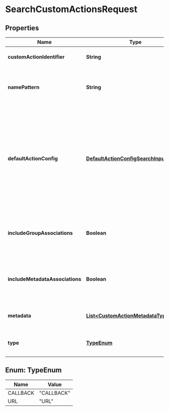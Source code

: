 

# SearchCustomActionsRequest


## Properties

| Name | Type | Description | Notes |
|------------ | ------------- | ------------- | -------------|
|**customActionIdentifier** | **String** | Name or ID of the custom action. |  [optional] |
|**namePattern** | **String** | A pattern to match case-insensitive name of the custom-action object. |  [optional] |
|**defaultActionConfig** | [**DefaultActionConfigSearchInput**](DefaultActionConfigSearchInput.md) | Default Custom action configuration. This includes if the custom action is available on all visualizations. By default, a custom action is added to all visualizations and Answers. |  [optional] |
|**includeGroupAssociations** | **Boolean** | When set to true, returns the associated groups for a custom action. |  [optional] |
|**includeMetadataAssociations** | **Boolean** | When set to true, returns the associated metadata for a custom action. |  [optional] |
|**metadata** | [**List&lt;CustomActionMetadataTypeInput&gt;**](CustomActionMetadataTypeInput.md) | Search with a given metadata identifier. |  [optional] |
|**type** | [**TypeEnum**](#TypeEnum) | Filter the action objects based on type |  [optional] |



## Enum: TypeEnum

| Name | Value |
|---- | -----|
| CALLBACK | &quot;CALLBACK&quot; |
| URL | &quot;URL&quot; |



